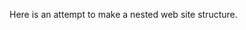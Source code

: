 <style>
  .md-content__button {
    display: none;
  }
</style>

Here is an attempt to make a nested web site structure.